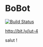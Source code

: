 # BoBot

[![Build Status](https://travis-ci.org/IUTInfoAix/BoBot.png?branch=master)](https://travis-ci.org/IUTInfoAix/BoBot)

http://bit.ly/iut-4

salut !
